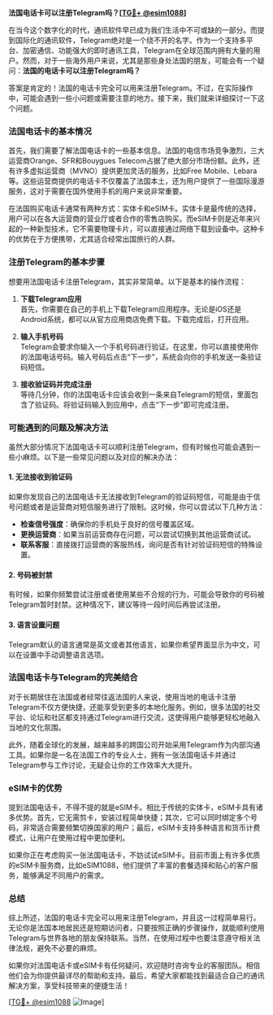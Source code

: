 **法国电话卡可以注册Telegram吗？[[TG💪+ @esim1088](https://t.me/s/esim1088)]**

在当今这个数字化的时代，通讯软件早已成为我们生活中不可或缺的一部分。而提到国际化的通讯软件，Telegram绝对是一个绕不开的名字。作为一个支持多平台、加密通信、功能强大的即时通讯工具，Telegram在全球范围内拥有大量的用户。然而，对于一些海外用户来说，尤其是那些身处法国的朋友，可能会有一个疑问：**法国的电话卡可以注册Telegram吗？**

答案是肯定的！法国的电话卡完全可以用来注册Telegram。不过，在实际操作中，可能会遇到一些小问题或需要注意的地方。接下来，我们就来详细探讨一下这个问题。

### 法国电话卡的基本情况

首先，我们需要了解法国电话卡的一些基本信息。法国的电信市场竞争激烈，三大运营商Orange、SFR和Bouygues Telecom占据了绝大部分市场份额。此外，还有许多虚拟运营商（MVNO）提供更加灵活的服务，比如Free Mobile、Lebara等。这些运营商提供的电话卡不仅覆盖了法国本土，还为用户提供了一些国际漫游服务，这对于需要在国外使用手机的用户来说非常重要。

在法国购买电话卡通常有两种方式：实体卡和eSIM卡。实体卡是最传统的选择，用户可以在各大运营商的营业厅或者合作的零售店购买。而eSIM卡则是近年来兴起的一种新型技术，它不需要物理卡片，可以直接通过网络下载到设备中。这种卡的优势在于方便携带，尤其适合经常出国旅行的人群。

### 注册Telegram的基本步骤

想要用法国电话卡注册Telegram，其实非常简单。以下是基本的操作流程：

1. **下载Telegram应用**  
   首先，你需要在自己的手机上下载Telegram应用程序。无论是iOS还是Android系统，都可以从官方应用商店免费下载。下载完成后，打开应用。

2. **输入手机号码**  
   Telegram会要求你输入一个手机号码进行验证。在这里，你可以直接使用你的法国电话号码。输入号码后点击“下一步”，系统会向你的手机发送一条验证码短信。

3. **接收验证码并完成注册**  
   等待几分钟，你的法国电话卡应该会收到一条来自Telegram的短信，里面包含了验证码。将验证码输入到应用中，点击“下一步”即可完成注册。

### 可能遇到的问题及解决方法

虽然大部分情况下法国电话卡可以顺利注册Telegram，但有时候也可能会遇到一些小麻烦。以下是一些常见问题以及对应的解决办法：

#### 1. **无法接收到验证码**
   如果你发现自己的法国电话卡无法接收到Telegram的验证码短信，可能是由于信号问题或者是运营商对短信服务进行了限制。这时候，你可以尝试以下几种方法：
   
   - **检查信号强度**：确保你的手机处于良好的信号覆盖区域。
   - **更换运营商**：如果当前运营商存在问题，可以尝试切换到其他运营商试试。
   - **联系客服**：直接拨打运营商的客服热线，询问是否有针对验证码短信的特殊设置。

#### 2. **号码被封禁**
   有时候，如果你频繁尝试注册或者使用某些不合规的行为，可能会导致你的号码被Telegram暂时封禁。这种情况下，建议等待一段时间后再尝试注册。

#### 3. **语言设置问题**
   Telegram默认的语言通常是英文或者其他语言，如果你希望界面显示为中文，可以在设置中手动调整语言选项。

### 法国电话卡与Telegram的完美结合

对于长期居住在法国或者经常往返法国的人来说，使用当地的电话卡注册Telegram不仅方便快捷，还能享受到更多的本地化服务。例如，很多法国的社交平台、论坛和社区都支持通过Telegram进行交流，这使得用户能够更轻松地融入当地的文化氛围。

此外，随着全球化的发展，越来越多的跨国公司开始采用Telegram作为内部沟通工具。如果你是一名在法国工作的专业人士，拥有一张法国电话卡并通过Telegram参与工作讨论，无疑会让你的工作效率大大提升。

### eSIM卡的优势

提到法国电话卡，不得不提的就是eSIM卡。相比于传统的实体卡，eSIM卡具有诸多优势。首先，它无需剪卡，安装过程简单快捷；其次，它可以同时绑定多个号码，非常适合需要频繁切换国家的用户；最后，eSIM卡支持多种语言和货币计费模式，让用户在使用过程中更加便利。

如果你正在考虑购买一张法国电话卡，不妨试试eSIM卡。目前市面上有许多优质的eSIM卡服务商，比如eSIM1088，他们提供了丰富的套餐选择和贴心的客户服务，能够满足不同用户的需求。

### 总结

综上所述，法国的电话卡完全可以用来注册Telegram，并且这一过程简单易行。无论你是法国本地居民还是短期访问者，只要按照正确的步骤操作，就能顺利使用Telegram与世界各地的朋友保持联系。当然，在使用过程中也要注意遵守相关法律法规，避免不必要的麻烦。

如果你对法国电话卡或eSIM卡有任何疑问，欢迎随时咨询专业的客服团队。相信他们会为你提供最详尽的帮助和支持。最后，希望大家都能找到最适合自己的通讯解决方案，享受科技带来的便捷生活！

[[TG💪+ @esim1088](https://t.me/s/esim1088) ![Image](https://i.postimg.cc/4NQfJmqS/Snipaste-2025-05-13-00-14-12.png)]